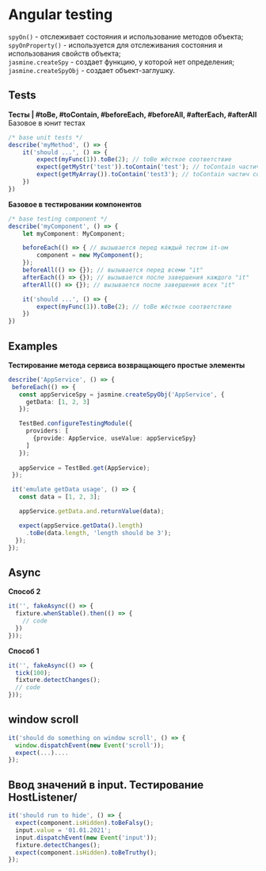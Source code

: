 # Angular testing

`spyOn()` - отслеживает состояния и использование методов объекта;  
`spyOnProperty()` - используется для отслеживания состояния и использования свойств объекта;  
`jasmine.createSpy` - создает функцию, у которой нет определения;  
`jasmine.createSpyObj` - создает объект-заглушку.  

## Tests  

**Тесты | #toBe, #toContain, #beforeEach, #beforeAll, #afterEach, #afterAll**
Базовое в юнит тестах
```ts
/* base unit tests */
describe('myMethod', () => {
	it('should ...', () => {
		expect(myFunc(1)).toBe(2); // toBe жёсткое соответствие
		expect(getMyStr('test')).toContain('test'); // toContain частич соответств, прим к строкам массивам
		expect(getMyArray()).toContain('test3'); // toContain частич соответств
	})
})
```
**Базовое в тестировании компонентов**
```ts
/* base testing component */
describe('myComponent', () => {
	let myComponent: MyComponent;

	beforeEach(() => { // вызывается перед каждый тестом it-ом
		component = new MyComponent();
	});
	beforeAll(() => {}); // вызывается перед всеми "it"
	afterEach(() => {}); // вызывается после завершения каждого "it"
	afterAll(() => {}); // вызывается после завершения всех "it"

	it('should ...', () => {
		expect(myFunc(1)).toBe(2); // toBe жёсткое соответствие
	})
})
```

## Examples

**Тестирование метода сервиса возвращающего простые элементы**   
```ts
describe('AppService', () => {
 beforeEach(() => {
   const appServiceSpy = jasmine.createSpyObj('AppService', {
     getData: [1, 2, 3]
   });

   TestBed.configureTestingModule({
     providers: [
       {provide: AppService, useValue: appServiceSpy}
     ]
   });
  
   appService = TestBed.get(AppService);
 });

 it('emulate getData usage', () => {
   const data = [1, 2, 3];

   appService.getData.and.returnValue(data);

   expect(appService.getData().length)
     .toBe(data.length, 'length should be 3');
  });
});
```

## Async  

**Способ 2**  
```ts
it('', fakeAsync(() => { 
  fixture.whenStable().then(() => {  
    // code
  })  
}));
```

**Способ 1**  
```ts
it('', fakeAsync(() => { 
  tick(100);  
  fixture.detectChanges(); 
  // code
}));
```

## window scroll
```ts
it('should do something on window scroll', () => {
  window.dispatchEvent(new Event('scroll'));
  expect(...)....
});
```

## Ввод значений в input. Тестирование HostListener/
```ts
it('should run to hide', () => {  
  expect(component.isHidden).toBeFalsy();  
  input.value = '01.01.2021';  
  input.dispatchEvent(new Event('input'));  
  fixture.detectChanges();  
  expect(component.isHidden).toBeTruthy();  
});
```
<!--stackedit_data:
eyJoaXN0b3J5IjpbLTIwMTQ2NTU5NTIsMTIzMDY1OTc2MSwtMT
M5NDA4MDQ0Niw4MTA3ODIxNDAsLTU5Mjg1NDA1OSwxMDIyMzYz
NDQ4XX0=
-->